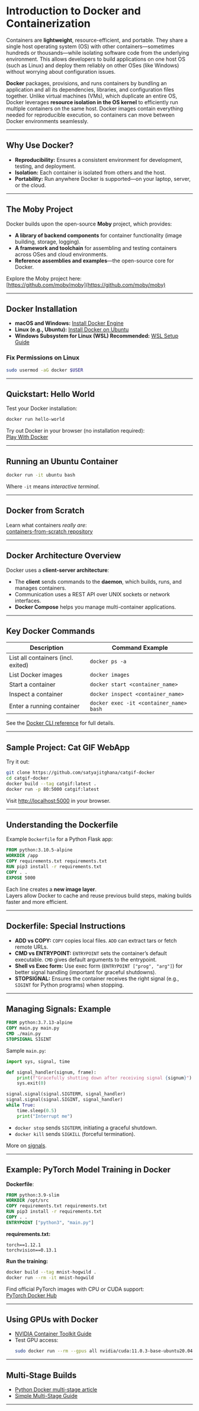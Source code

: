 # Introduction to Docker and Containerization

Containers are **lightweight**, resource-efficient, and portable. They share a single host operating system (OS) with other containers—sometimes hundreds or thousands—while isolating software code from the underlying environment. This allows developers to build applications on one host OS (such as Linux) and deploy them reliably on other OSes (like Windows) without worrying about configuration issues.

**Docker** packages, provisions, and runs containers by bundling an application and all its dependencies, libraries, and configuration files together. Unlike virtual machines (VMs), which duplicate an entire OS, Docker leverages **resource isolation in the OS kernel** to efficiently run multiple containers on the same host. Docker images contain everything needed for reproducible execution, so containers can move between Docker environments seamlessly.

***

## Why Use Docker?

- **Reproducibility:** Ensures a consistent environment for development, testing, and deployment.
- **Isolation:** Each container is isolated from others and the host.
- **Portability:** Run anywhere Docker is supported—on your laptop, server, or the cloud.

***

## The Moby Project

Docker builds upon the open-source **Moby** project, which provides:

- **A library of backend components** for container functionality (image building, storage, logging).
- **A framework and toolchain** for assembling and testing containers across OSes and cloud environments.
- **Reference assemblies and examples**—the open-source core for Docker.

Explore the Moby project here:  
[https://github.com/moby/moby](https://github.com/moby/moby)

***

## Docker Installation

- **macOS and Windows:** [Install Docker Engine](https://docs.docker.com/engine/install/)
- **Linux (e.g., Ubuntu):** [Install Docker on Ubuntu](https://docs.docker.com/engine/install/ubuntu/)
- **Windows Subsystem for Linux (WSL) Recommended:** [WSL Setup Guide](https://docs.docker.com/desktop/windows/wsl/)

### Fix Permissions on Linux

```bash
sudo usermod -aG docker $USER
```

***

## Quickstart: Hello World

Test your Docker installation:

```bash
docker run hello-world
```

Try out Docker in your browser (no installation required):  
[Play With Docker](https://labs.play-with-docker.com/)

***

## Running an Ubuntu Container

```bash
docker run -it ubuntu bash
```
Where `-it` means *interactive terminal*.

***

## Docker from Scratch

Learn what containers *really are*:  
[containers-from-scratch repository](https://github.com/satyajitghana/containers-from-scratch)

***

## Docker Architecture Overview

Docker uses a **client-server architecture**:

- The **client** sends commands to the **daemon**, which builds, runs, and manages containers.
- Communication uses a REST API over UNIX sockets or network interfaces.
- **Docker Compose** helps you manage multi-container applications.

***

## Key Docker Commands

| Description                           | Command Example                                           |
| -------------------------------------- | -------------------------------------------------------- |
| List all containers (incl. exited)     | `docker ps -a`                                            |
| List Docker images                     | `docker images`                                           |
| Start a container                      | `docker start <container_name>`                           |
| Inspect a container                    | `docker inspect <container_name>`                         |
| Enter a running container              | `docker exec -it <container_name> bash`                   |

See the [Docker CLI reference](https://docs.docker.com/engine/reference/commandline/docker/) for full details.

***

## Sample Project: Cat GIF WebApp

Try it out:

```bash
git clone https://github.com/satyajitghana/catgif-docker
cd catgif-docker
docker build --tag catgif:latest .
docker run -p 80:5000 catgif:latest
```

Visit [http://localhost:5000](http://localhost:5000) in your browser.

***

## Understanding the Dockerfile

Example `Dockerfile` for a Python Flask app:

```Dockerfile
FROM python:3.10.5-alpine
WORKDIR /app
COPY requirements.txt requirements.txt
RUN pip3 install -r requirements.txt
COPY . .
EXPOSE 5000
```
Each line creates a **new image layer**.  
Layers allow Docker to cache and reuse previous build steps, making builds faster and more efficient.

***

## Dockerfile: Special Instructions

- **ADD vs COPY:** `COPY` copies local files. `ADD` can extract tars or fetch remote URLs.
- **CMD vs ENTRYPOINT:** `ENTRYPOINT` sets the container’s default executable. `CMD` gives default arguments to the entrypoint.
- **Shell vs Exec form:** Use exec form (`ENTRYPOINT ["prog", "arg"]`) for better signal handling (important for graceful shutdowns).
- **STOPSIGNAL:** Ensures the container receives the right signal (e.g., `SIGINT` for Python programs) when stopping.

***

## Managing Signals: Example

```Dockerfile
FROM python:3.7.13-alpine
COPY main.py main.py
CMD ./main.py
STOPSIGNAL SIGINT
```

Sample `main.py`:
```python
import sys, signal, time

def signal_handler(signum, frame):
    print(f"Gracefully shutting down after receiving signal {signum}")
    sys.exit(0)

signal.signal(signal.SIGTERM, signal_handler)
signal.signal(signal.SIGINT, signal_handler)
while True:
    time.sleep(0.5)
    print("Interrupt me")
```
- `docker stop` sends `SIGTERM`, initiating a graceful shutdown.
- `docker kill` sends `SIGKILL` (forceful termination).

More on [signals](https://docs.docker.com/engine/reference/builder/).

***

## Example: PyTorch Model Training in Docker

**Dockerfile**:
```Dockerfile
FROM python:3.9-slim
WORKDIR /opt/src
COPY requirements.txt requirements.txt
RUN pip3 install -r requirements.txt
COPY . .
ENTRYPOINT ["python3", "main.py"]
```

**requirements.txt:**
```
torch==1.12.1
torchvision==0.13.1
```

**Run the training:**
```bash
docker build --tag mnist-hogwild .
docker run --rm -it mnist-hogwild
```

Find official PyTorch images with CPU or CUDA support:  
[PyTorch Docker Hub](https://hub.docker.com/r/pytorch/pytorch/tags)

***

## Using GPUs with Docker

- [NVIDIA Container Toolkit Guide](https://docs.nvidia.com/datacenter/cloud-native/container-toolkit/install-guide.html)
- Test GPU access:
    ```bash
    sudo docker run --rm --gpus all nvidia/cuda:11.0.3-base-ubuntu20.04 nvidia-smi
    ```

***

## Multi-Stage Builds

- [Python Docker multi-stage article](https://pythonspeed.com/articles/multi-stage-docker-python/)
- [Simple Multi-Stage Guide](https://www.cynnovative.com/simple-multi-stage-docker-builds/)

***



